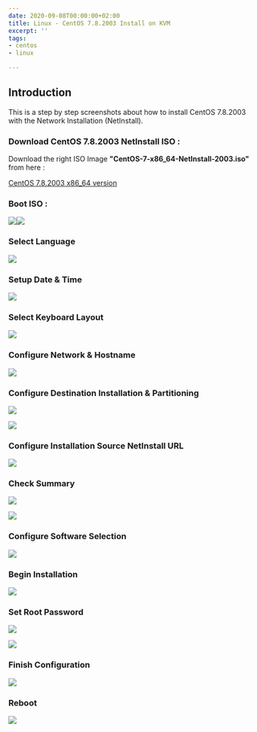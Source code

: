 ```yaml
---
date: 2020-09-08T00:00:00+02:00
title: Linux - CentOS 7.8.2003 Install on KVM
excerpt: ''
tags:
- centos
- linux

---
```

## Introduction

This is a step by step screenshots about how to install CentOS 7.8.2003 with the Network Installation (NetInstall).

### Download CentOS 7.8.2003 NetInstall ISO :

Download the right ISO Image **"CentOS-7-x86_64-NetInstall-2003.iso"** from here :

[CentOS 7.8.2003 x86_64 version](http://isoredirect.centos.org/centos/7/isos/x86_64/ "CentOS 7.8.2003 x86_64 version")

### Boot ISO :

![](/images/boot_iso_7-8-2003.gif)![](/images/1_welcome_languages.png)

### Select Language

![](/images/2_summary.png)

### Setup Date & Time

![](/images/3_date_time.png)

### Select Keyboard Layout

![](/images/4_keyboard.png)

### Configure Network & Hostname

![](/images/5_network_hostname.png)

### Configure Destination Installation & Partitioning

![](/images/6_partitionning1.png)

![](/images/6_partitionning2.png)

### Configure Installation Source NetInstall URL

![](/images/7_installation_source.png)

### Check Summary

![](/images/8_summary1.png)

![](/images/8_summary2.png)

### Configure Software Selection

![](/images/9_software_selection.png)

### Begin Installation

![](/images/10_begin_installation.png)

### Set Root Password

![](/images/11_set_root_password.png)

![](/images/11_set_root_password2.png)

### Finish Configuration

![](/images/12_finish_configuration.png)

### Reboot

![](/images/13_reboot.png)